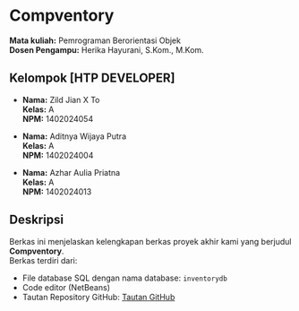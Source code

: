 # Compventory  
**Mata kuliah:** Pemrograman Berorientasi Objek  
**Dosen Pengampu:** Herika Hayurani, S.Kom., M.Kom. 

## Kelompok [HTP DEVELOPER]  
- **Nama:** Zild Jian X To  
  **Kelas:** A  
  **NPM:** 1402024054  

- **Nama:** Aditnya Wijaya Putra  
  **Kelas:** A  
  **NPM:** 1402024004  

- **Nama:** Azhar Aulia Priatna  
  **Kelas:** A  
  **NPM:** 1402024013  

## Deskripsi  
Berkas ini menjelaskan kelengkapan berkas proyek akhir kami yang berjudul **Compventory**.  
Berkas terdiri dari:  
- File database SQL dengan nama database: `inventorydb`  
- Code editor (NetBeans)  
- Tautan Repository GitHub: [Tautan GitHub](https://github.com/yandevxxx/Compventory.main)

